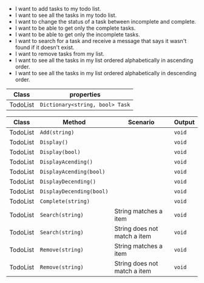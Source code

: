 * I want to add tasks to my todo list.
* I want to see all the tasks in my todo list.
* I want to change the status of a task between incomplete and complete.
* I want to be able to get only the complete tasks.
* I want to be able to get only the incomplete tasks.
* I want to search for a task and receive a message that says it wasn't found if it doesn't exist.
* I want to remove tasks from my list.
* I want to see all the tasks in my list ordered alphabetically in ascending order.
* I want to see all the tasks in my list ordered alphabetically in descending order.

| Class | properties |
|---|---|
| TodoList | `Dictionary<string, bool> Task` |


| Class | Method | Scenario | Output |
|---|---|---|---|
| TodoList | `Add(string)` | | `void` |
| TodoList | `Display()` | | `void` |
| TodoList | `Display(bool)`  | | `void` |
| TodoList | `DisplayAcending()`  | | `void` |
| TodoList | `DisplayAcending(bool)`  | | `void` |
| TodoList | `DisplayDecending()`  | | `void` |
| TodoList | `DisplayDecending(bool)`  | | `void` |
| TodoList | `Complete(string)` | | `void` |
| TodoList | `Search(string)` | String matches a item | `void` |
| TodoList | `Search(string)` | String does not match a item | `void` |
| TodoList | `Remove(string)` | String matches a item | `void` |
| TodoList | `Remove(string)` | String does not match a item | `void` |

